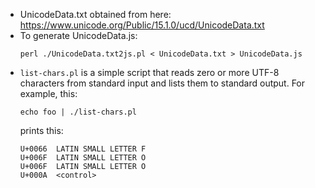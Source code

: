 - UnicodeData.txt obtained from here: https://www.unicode.org/Public/15.1.0/ucd/UnicodeData.txt
- To generate UnicodeData.js:
  ```
  perl ./UnicodeData.txt2js.pl < UnicodeData.txt > UnicodeData.js
  ```
- `list-chars.pl` is a simple script that reads zero or more UTF-8 characters from
  standard input and lists them to standard output.
  For example, this:
  ```
  echo foo | ./list-chars.pl
  ```
  prints this:
  ```
  U+0066  LATIN SMALL LETTER F
  U+006F  LATIN SMALL LETTER O
  U+006F  LATIN SMALL LETTER O
  U+000A  <control>
  ```
